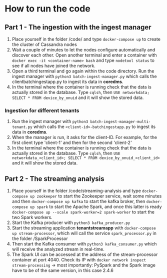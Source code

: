 # How to run the code

## Part 1 - The ingestion with the ingest manager

1. Place yourself in the folder /code/ and type `docker-compose up` to create the cluster of Cassandra nodes
2. Wait a couple of minutes to let the nodes configure automatically and discover each other. Open another terminal and enter a container with `docker exec -it <container-name> bash` and type `nodetool status` to see if all nodes have joined the network.
3. Open a third terminal and go again within the code directory. Run the ingest manager with `python3 batch-ingest-manager.py` which calls the clientbatchingestapp.py to ingest its data in **coredms**.
5. In the terminal where the container is running check that the data is actually stored in the database. Type `cqlsh`, then `USE networkdata; SELECT * FROM device_by_onuid` and it will show the stored data.

### Ingestion for different tenants

1. Run the ingest manager with `python3 batch-ingest-manager-multi-tenant.py` which calls the `<client-id>-batchingestapp.py` to ingest its data in **coredms**.
2. When the manager is run, it asks for the client-ID. For example, for the first client type 'client-1' and then for the second 'client-2'
3. In the terminal where the container is running check that the data is actually stored in the database. Type `cqlsh`, then `USE networkdata_<client_id>; SELECT * FROM device_by_onuid_<client_id>` and it will show the stored data.


## Part 2 - The streaming analysis

1. Place yourself in the folder /code/streaming-analysis and type `docker-compose up zookeeper` to start the Zookeeper service, wait some minutes and then `docker-compose up kafka` to start the kafka broker, then `docker-compose up spark` to start the Apache Spark, and once this latter is ready `docker-compose up --scale spark-worker=2 spark-worker` to start the two Spark workers. 
2. Start the Kafka producer with `python3 kafka_producer.py`
3. Start the streaming application **tenantstreamapp** with `docker-compose up stream-processor`, which will call the service `spark_processor.py` in the folder /SparkProcessor
4. Then start the Kafka consumer with `python3 kafka_consumer.py` which will receive the analyzed stream in real-time.
5. The Spark UI can be accessed at the address of the stream-processor container at port 4040. Check its IP with `docker network inspect stream-processing` -> most importantly: PySpark and the Spark image have to be of the same version, in this case 2.4.6
